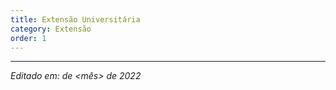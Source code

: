 ```yaml
---
title: Extensão Universitária
category: Extensão
order: 1
---
```


<TEXTO>

---

*Editado em: <dia> de <mês> de 2022*
